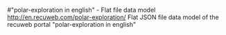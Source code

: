 #"polar-exploration in english" - Flat file data model
http://en.recuweb.com/polar-exploration/
Flat JSON file data model of the recuweb portal "polar-exploration in english"
